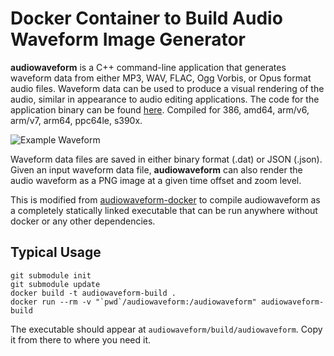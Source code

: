 # Docker Container to Build Audio Waveform Image Generator

**audiowaveform** is a C++ command-line application that generates waveform data
from either MP3, WAV, FLAC, Ogg Vorbis, or Opus format audio files. Waveform data can
be used to produce a visual rendering of the audio, similar in appearance to
audio editing applications. The code for the application binary can be found [here](https://github.com/bbc/audiowaveform).
Compiled for 386, amd64, arm/v6, arm/v7, arm64, ppc64le, s390x.

![Example Waveform](https://raw.githubusercontent.com/bbc/audiowaveform/master/doc/example.png "Example Waveform")

Waveform data files are saved in either binary format (.dat) or JSON (.json).
Given an input waveform data file, **audiowaveform** can also render the audio
waveform as a PNG image at a given time offset and zoom level.

This is modified from
[audiowaveform-docker](https://github.com/realies/audiowaveform-docker/)
to compile audiowaveform as a completely statically linked executable
that can be run anywhere without docker or any other dependencies.

## Typical Usage

```
git submodule init
git submodule update
docker build -t audiowaveform-build .
docker run --rm -v "`pwd`/audiowaveform:/audiowaveform" audiowaveform-build
```

The executable should appear at `audiowaveform/build/audiowaveform`.
Copy it from there to where you need it.
